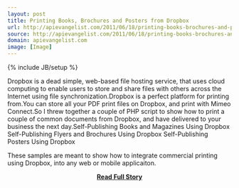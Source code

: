 ```yaml
---
layout: post
title: Printing Books, Brochures and Posters from Dropbox
url: http://apievangelist.com/2011/06/18/printing-books-brochures-and-posters-from-dropbox/
source: http://apievangelist.com/2011/06/18/printing-books-brochures-and-posters-from-dropbox/
domain: apievangelist.com
image: [Image]
---
```

{% include JB/setup %}<p>Dropbox is a dead simple, web-based file hosting service, that uses cloud computing to enable users to store and share files with others across the Internet using file synchronization.Dropbox is a perfect platform for printing from.You can store all your PDF print files on Dropbox, and print with Mimeo Connect.So I threw together a couple of PHP script to show how to print a couple of common documents from Dropbox, and have delivered to your business the next day.Self-Publishing Books and Magazines Using Dropbox
	Self-Publishing Flyers and Brochures Using Dropbox
	Self-Publishing Posters Using Dropbox

These samples are meant to show how to integrate commercial printing using Dropbox, into any web or mobile applicaiton.</p>
<center><p><a href="http://apievangelist.com/2011/06/18/printing-books-brochures-and-posters-from-dropbox/" style='padding:25px; font-sze:18px; font-weight: bold;'>Read Full Story</a></p></center>
